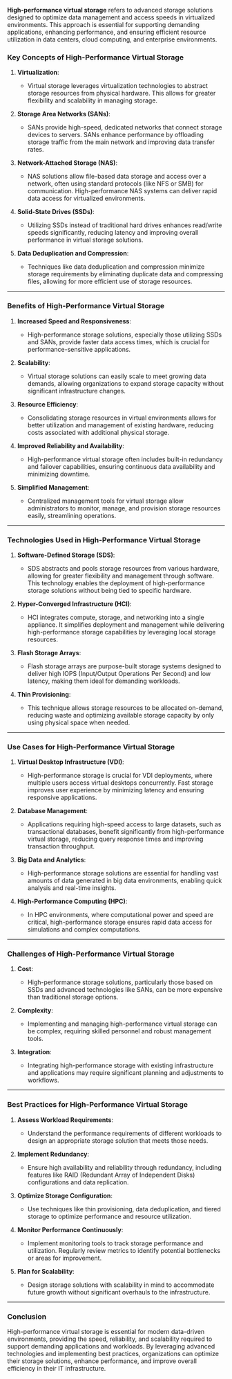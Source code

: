 **High-performance virtual storage** refers to advanced storage solutions designed to optimize data management and access speeds in virtualized environments. This approach is essential for supporting demanding applications, enhancing performance, and ensuring efficient resource utilization in data centers, cloud computing, and enterprise environments.

### Key Concepts of High-Performance Virtual Storage

1. **Virtualization**:
   - Virtual storage leverages virtualization technologies to abstract storage resources from physical hardware. This allows for greater flexibility and scalability in managing storage.

2. **Storage Area Networks (SANs)**:
   - SANs provide high-speed, dedicated networks that connect storage devices to servers. SANs enhance performance by offloading storage traffic from the main network and improving data transfer rates.

3. **Network-Attached Storage (NAS)**:
   - NAS solutions allow file-based data storage and access over a network, often using standard protocols (like NFS or SMB) for communication. High-performance NAS systems can deliver rapid data access for virtualized environments.

4. **Solid-State Drives (SSDs)**:
   - Utilizing SSDs instead of traditional hard drives enhances read/write speeds significantly, reducing latency and improving overall performance in virtual storage solutions.

5. **Data Deduplication and Compression**:
   - Techniques like data deduplication and compression minimize storage requirements by eliminating duplicate data and compressing files, allowing for more efficient use of storage resources.

---

### Benefits of High-Performance Virtual Storage

1. **Increased Speed and Responsiveness**:
   - High-performance storage solutions, especially those utilizing SSDs and SANs, provide faster data access times, which is crucial for performance-sensitive applications.

2. **Scalability**:
   - Virtual storage solutions can easily scale to meet growing data demands, allowing organizations to expand storage capacity without significant infrastructure changes.

3. **Resource Efficiency**:
   - Consolidating storage resources in virtual environments allows for better utilization and management of existing hardware, reducing costs associated with additional physical storage.

4. **Improved Reliability and Availability**:
   - High-performance virtual storage often includes built-in redundancy and failover capabilities, ensuring continuous data availability and minimizing downtime.

5. **Simplified Management**:
   - Centralized management tools for virtual storage allow administrators to monitor, manage, and provision storage resources easily, streamlining operations.

---

### Technologies Used in High-Performance Virtual Storage

1. **Software-Defined Storage (SDS)**:
   - SDS abstracts and pools storage resources from various hardware, allowing for greater flexibility and management through software. This technology enables the deployment of high-performance storage solutions without being tied to specific hardware.

2. **Hyper-Converged Infrastructure (HCI)**:
   - HCI integrates compute, storage, and networking into a single appliance. It simplifies deployment and management while delivering high-performance storage capabilities by leveraging local storage resources.

3. **Flash Storage Arrays**:
   - Flash storage arrays are purpose-built storage systems designed to deliver high IOPS (Input/Output Operations Per Second) and low latency, making them ideal for demanding workloads.

4. **Thin Provisioning**:
   - This technique allows storage resources to be allocated on-demand, reducing waste and optimizing available storage capacity by only using physical space when needed.

---

### Use Cases for High-Performance Virtual Storage

1. **Virtual Desktop Infrastructure (VDI)**:
   - High-performance storage is crucial for VDI deployments, where multiple users access virtual desktops concurrently. Fast storage improves user experience by minimizing latency and ensuring responsive applications.

2. **Database Management**:
   - Applications requiring high-speed access to large datasets, such as transactional databases, benefit significantly from high-performance virtual storage, reducing query response times and improving transaction throughput.

3. **Big Data and Analytics**:
   - High-performance storage solutions are essential for handling vast amounts of data generated in big data environments, enabling quick analysis and real-time insights.

4. **High-Performance Computing (HPC)**:
   - In HPC environments, where computational power and speed are critical, high-performance storage ensures rapid data access for simulations and complex computations.

---

### Challenges of High-Performance Virtual Storage

1. **Cost**:
   - High-performance storage solutions, particularly those based on SSDs and advanced technologies like SANs, can be more expensive than traditional storage options.

2. **Complexity**:
   - Implementing and managing high-performance virtual storage can be complex, requiring skilled personnel and robust management tools.

3. **Integration**:
   - Integrating high-performance storage with existing infrastructure and applications may require significant planning and adjustments to workflows.

---

### Best Practices for High-Performance Virtual Storage

1. **Assess Workload Requirements**:
   - Understand the performance requirements of different workloads to design an appropriate storage solution that meets those needs.

2. **Implement Redundancy**:
   - Ensure high availability and reliability through redundancy, including features like RAID (Redundant Array of Independent Disks) configurations and data replication.

3. **Optimize Storage Configuration**:
   - Use techniques like thin provisioning, data deduplication, and tiered storage to optimize performance and resource utilization.

4. **Monitor Performance Continuously**:
   - Implement monitoring tools to track storage performance and utilization. Regularly review metrics to identify potential bottlenecks or areas for improvement.

5. **Plan for Scalability**:
   - Design storage solutions with scalability in mind to accommodate future growth without significant overhauls to the infrastructure.

---

### Conclusion

High-performance virtual storage is essential for modern data-driven environments, providing the speed, reliability, and scalability required to support demanding applications and workloads. By leveraging advanced technologies and implementing best practices, organizations can optimize their storage solutions, enhance performance, and improve overall efficiency in their IT infrastructure.
